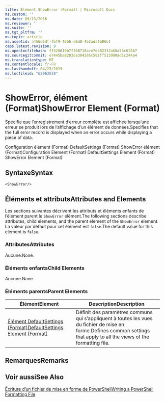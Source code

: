 ```yaml
---
title: Élément ShowError (Format) | Microsoft Docs
ms.custom: ''
ms.date: 09/13/2016
ms.reviewer: ''
ms.suite: ''
ms.tgt_pltfrm: ''
ms.topic: article
ms.assetid: a456e5df-fbf9-42b6-a6d8-4b2adafb86b1
caps.latest.revision: 9
ms.openlocfilehash: ff320619b7f768718ace7d482332a60a73c625b7
ms.sourcegitcommit: e7445ba8203da304286c591ff513900ad1c244a4
ms.translationtype: MT
ms.contentlocale: fr-FR
ms.lasthandoff: 04/23/2019
ms.locfileid: "62063838"
---
```

# <a name="showerror-element-format"></a><span data-ttu-id="ace58-102">ShowError, élément (Format)</span><span class="sxs-lookup"><span data-stu-id="ace58-102">ShowError Element (Format)</span></span>

<span data-ttu-id="ace58-103">Spécifie que l’enregistrement d’erreur complète est affichée lorsqu’une erreur se produit lors de l’affichage d’un élément de données.</span><span class="sxs-lookup"><span data-stu-id="ace58-103">Specifies that the full error record is displayed when an error occurs while displaying a piece of data.</span></span>

<span data-ttu-id="ace58-104">Configuration élément (Format) DefaultSettings (Format) ShowError élément (Format)</span><span class="sxs-lookup"><span data-stu-id="ace58-104">Configuration Element (Format) DefaultSettings Element (Format) ShowError Element (Format)</span></span>

## <a name="syntax"></a><span data-ttu-id="ace58-105">Syntaxe</span><span class="sxs-lookup"><span data-stu-id="ace58-105">Syntax</span></span>

```scr
<ShowError/>
```

## <a name="attributes-and-elements"></a><span data-ttu-id="ace58-106">Éléments et attributs</span><span class="sxs-lookup"><span data-stu-id="ace58-106">Attributes and Elements</span></span>

<span data-ttu-id="ace58-107">Les sections suivantes décrivent les attributs et éléments enfants de l’élément parent le `ShowError` élément.</span><span class="sxs-lookup"><span data-stu-id="ace58-107">The following sections describe attributes, child elements, and the parent element of the `ShowError` element.</span></span> <span data-ttu-id="ace58-108">La valeur par défaut pour cet élément est `false`.</span><span class="sxs-lookup"><span data-stu-id="ace58-108">The default value for this element is `false`.</span></span>

### <a name="attributes"></a><span data-ttu-id="ace58-109">Attributes</span><span class="sxs-lookup"><span data-stu-id="ace58-109">Attributes</span></span>

<span data-ttu-id="ace58-110">Aucune.</span><span class="sxs-lookup"><span data-stu-id="ace58-110">None.</span></span>

### <a name="child-elements"></a><span data-ttu-id="ace58-111">Éléments enfants</span><span class="sxs-lookup"><span data-stu-id="ace58-111">Child Elements</span></span>

<span data-ttu-id="ace58-112">Aucune.</span><span class="sxs-lookup"><span data-stu-id="ace58-112">None.</span></span>

### <a name="parent-elements"></a><span data-ttu-id="ace58-113">Éléments parents</span><span class="sxs-lookup"><span data-stu-id="ace58-113">Parent Elements</span></span>

|<span data-ttu-id="ace58-114">Élément</span><span class="sxs-lookup"><span data-stu-id="ace58-114">Element</span></span>|<span data-ttu-id="ace58-115">Description</span><span class="sxs-lookup"><span data-stu-id="ace58-115">Description</span></span>|
|-------------|-----------------|
|[<span data-ttu-id="ace58-116">Élément DefaultSettings (Format)</span><span class="sxs-lookup"><span data-stu-id="ace58-116">DefaultSettings Element (Format)</span></span>](./defaultsettings-element-format.md)|<span data-ttu-id="ace58-117">Définit des paramètres communs qui s’appliquent à toutes les vues du fichier de mise en forme.</span><span class="sxs-lookup"><span data-stu-id="ace58-117">Defines common settings that apply to all the views of the formatting file.</span></span>|

## <a name="remarks"></a><span data-ttu-id="ace58-118">Remarques</span><span class="sxs-lookup"><span data-stu-id="ace58-118">Remarks</span></span>

## <a name="see-also"></a><span data-ttu-id="ace58-119">Voir aussi</span><span class="sxs-lookup"><span data-stu-id="ace58-119">See Also</span></span>

[<span data-ttu-id="ace58-120">Écriture d’un fichier de mise en forme de PowerShell</span><span class="sxs-lookup"><span data-stu-id="ace58-120">Writing a PowerShell Formatting File</span></span>](./writing-a-powershell-formatting-file.md)
